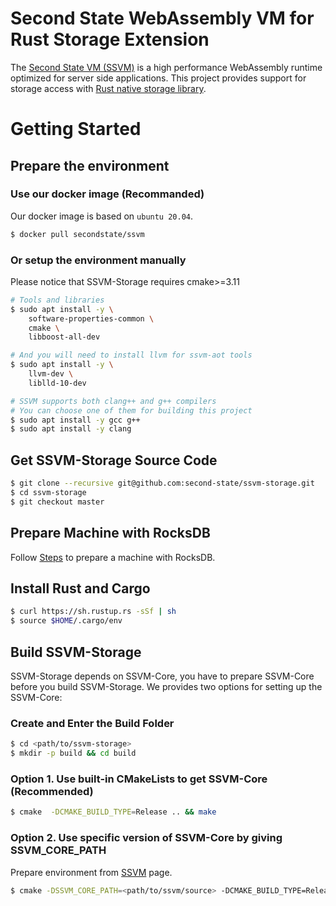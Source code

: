 # Second State WebAssembly VM for Rust Storage Extension

The [Second State VM (SSVM)](https://github.com/second-state/ssvm) is a high performance WebAssembly runtime optimized for server side applications. This project provides support for storage access with [Rust native storage library](https://github.com/second-state/rust_native_storage_library).

# Getting Started

## Prepare the environment

### Use our docker image (Recommanded)

Our docker image is based on `ubuntu 20.04`.

```bash
$ docker pull secondstate/ssvm
```

### Or setup the environment manually

Please notice that SSVM-Storage requires cmake>=3.11

```bash
# Tools and libraries
$ sudo apt install -y \
	software-properties-common \
	cmake \
	libboost-all-dev

# And you will need to install llvm for ssvm-aot tools
$ sudo apt install -y \
	llvm-dev \
	liblld-10-dev

# SSVM supports both clang++ and g++ compilers
# You can choose one of them for building this project
$ sudo apt install -y gcc g++
$ sudo apt install -y clang
```

## Get SSVM-Storage Source Code

```bash
$ git clone --recursive git@github.com:second-state/ssvm-storage.git
$ cd ssvm-storage
$ git checkout master
```

## Prepare Machine with RocksDB

Follow [Steps](https://github.com/second-state/rust_native_storage_library#building-a-machine-to-run-this-library) to prepare a machine with RocksDB.

## Install Rust and Cargo

```bash
$ curl https://sh.rustup.rs -sSf | sh
$ source $HOME/.cargo/env
```

## Build SSVM-Storage

SSVM-Storage depends on SSVM-Core, you have to prepare SSVM-Core before you build SSVM-Storage.
We provides two options for setting up the SSVM-Core:

### Create and Enter the Build Folder

```bash
$ cd <path/to/ssvm-storage>
$ mkdir -p build && cd build
```

### Option 1. Use built-in CMakeLists to get SSVM-Core (Recommended)

```bash
$ cmake  -DCMAKE_BUILD_TYPE=Release .. && make
```

### Option 2. Use specific version of SSVM-Core by giving SSVM_CORE_PATH

Prepare environment from [SSVM](https://github.com/second-state/SSVM) page.

```bash
$ cmake -DSSVM_CORE_PATH=<path/to/ssvm/source> -DCMAKE_BUILD_TYPE=Release .. && make
```
